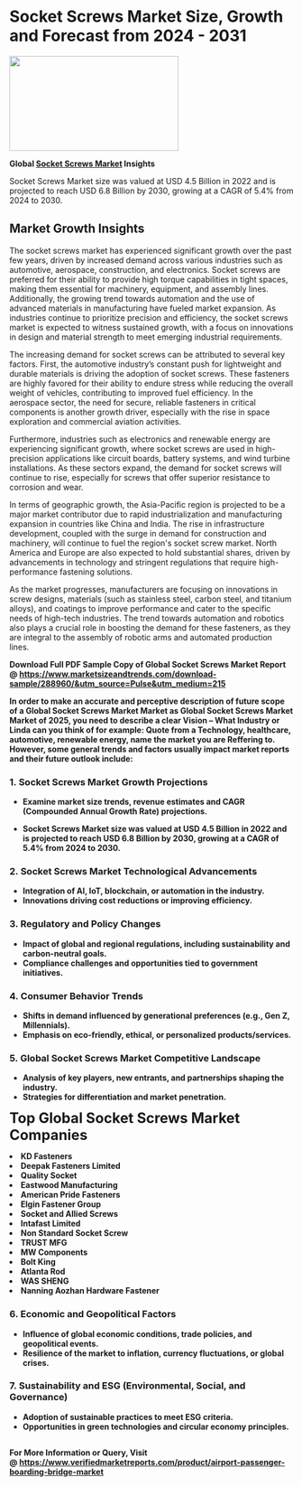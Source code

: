 <H1>Socket Screws Market Size, Growth and Forecast from 2024 - 2031</H1><img class="aligncenter size-medium wp-image-584254" src="https://thirdeyenews.in/wp-content/uploads/2024/09/Global-Market-Research-300x168.jpeg" alt="" width="300" height="168" /><p><strong>Global&nbsp;<a href="https://www.marketsizeandtrends.com/download-sample/288960/&amp;utm_source=Pulse&amp;utm_medium=215">Socket Screws Market</a> Insights</strong></p><p>Socket Screws Market size was valued at USD 4.5 Billion in 2022 and is projected to reach USD 6.8 Billion by 2030, growing at a CAGR of 5.4% from 2024 to 2030.</p><p><h2>Market Growth Insights</h2> <p>The socket screws market has experienced significant growth over the past few years, driven by increased demand across various industries such as automotive, aerospace, construction, and electronics. Socket screws are preferred for their ability to provide high torque capabilities in tight spaces, making them essential for machinery, equipment, and assembly lines. Additionally, the growing trend towards automation and the use of advanced materials in manufacturing have fueled market expansion. As industries continue to prioritize precision and efficiency, the socket screws market is expected to witness sustained growth, with a focus on innovations in design and material strength to meet emerging industrial requirements.</p> <p><strong></strong></p> <p>The increasing demand for socket screws can be attributed to several key factors. First, the automotive industry’s constant push for lightweight and durable materials is driving the adoption of socket screws. These fasteners are highly favored for their ability to endure stress while reducing the overall weight of vehicles, contributing to improved fuel efficiency. In the aerospace sector, the need for secure, reliable fasteners in critical components is another growth driver, especially with the rise in space exploration and commercial aviation activities.</p> <p>Furthermore, industries such as electronics and renewable energy are experiencing significant growth, where socket screws are used in high-precision applications like circuit boards, battery systems, and wind turbine installations. As these sectors expand, the demand for socket screws will continue to rise, especially for screws that offer superior resistance to corrosion and wear.</p> <p>In terms of geographic growth, the Asia-Pacific region is projected to be a major market contributor due to rapid industrialization and manufacturing expansion in countries like China and India. The rise in infrastructure development, coupled with the surge in demand for construction and machinery, will continue to fuel the region's socket screw market. North America and Europe are also expected to hold substantial shares, driven by advancements in technology and stringent regulations that require high-performance fastening solutions.</p> <p>As the market progresses, manufacturers are focusing on innovations in screw designs, materials (such as stainless steel, carbon steel, and titanium alloys), and coatings to improve performance and cater to the specific needs of high-tech industries. The trend towards automation and robotics also plays a crucial role in boosting the demand for these fasteners, as they are integral to the assembly of robotic arms and automated production lines.</p> <p><strong></p><p><span class=""><strong>Download Full PDF Sample Copy of Global Socket Screws Market Report</strong> @ <a href="https://www.marketsizeandtrends.com/download-sample/288960/&amp;utm_source=Pulse&amp;utm_medium=215" target="_blank">https://www.marketsizeandtrends.com/download-sample/288960/&amp;utm_source=Pulse&amp;utm_medium=215</a></span></p><p>In order to make an accurate and perceptive description of future scope of a Global&nbsp;Socket Screws Market Market as Global&nbsp;Socket Screws Market Market of 2025, you need to describe a clear Vision &ndash; What Industry or Linda can you think of for example: Quote from a Technology, healthcare, automotive, renewable energy, name the market you are Reffering to. However, some general trends and factors usually impact market reports and their future outlook include:</p><h3>1.&nbsp;<strong>Socket Screws Market Growth Projections</strong></h3><ul><li>Examine market size trends, revenue estimates and CAGR (Compounded Annual Growth Rate) projections.</li><li><p>Socket Screws Market size was valued at USD 4.5 Billion in 2022 and is projected to reach USD 6.8 Billion by 2030, growing at a CAGR of 5.4% from 2024 to 2030.</p></li></ul><h3>2.&nbsp;<strong>Socket Screws Market Technological Advancements</strong></h3><ul><li>Integration of AI, IoT, blockchain, or automation in the industry.</li><li>Innovations driving cost reductions or improving efficiency.</li></ul><h3>3.&nbsp;<strong>Regulatory and Policy Changes</strong></h3><ul><li>Impact of global and regional regulations, including sustainability and carbon-neutral goals.</li><li>Compliance challenges and opportunities tied to government initiatives.</li></ul><h3>4.&nbsp;<strong>Consumer Behavior Trends</strong></h3><ul><li>Shifts in demand influenced by generational preferences (e.g., Gen Z, Millennials).</li><li>Emphasis on eco-friendly, ethical, or personalized products/services.</li></ul><h3>5.&nbsp;<strong>Global Socket Screws Market Competitive Landscape</strong></h3><ul><li>Analysis of key players, new entrants, and partnerships shaping the industry.</li><li>Strategies for differentiation and market penetration.</li></ul><p data-pm-slice="1 1 []"><span style="color: inherit; font-family: inherit; font-size: 25px;">Top Global Socket Screws Market Companies</span></p><div class="" data-test-id=""><p><li>KD Fasteners</li><li> Deepak Fasteners Limited</li><li> Quality Socket</li><li> Eastwood Manufacturing</li><li> American Pride Fasteners</li><li> Elgin Fastener Group</li><li> Socket and Allied Screws</li><li> Intafast Limited</li><li> Non Standard Socket Screw</li><li> TRUST MFG</li><li> MW Components</li><li> Bolt King</li><li> Atlanta Rod</li><li> WAS SHENG</li><li> Nanning Aozhan Hardware Fastener</li></p></div><h3>6.&nbsp;<strong>Economic and Geopolitical Factors</strong></h3><ul><li>Influence of global economic conditions, trade policies, and geopolitical events.</li><li>Resilience of the market to inflation, currency fluctuations, or global crises.</li></ul><h3>7.&nbsp;<strong>Sustainability and ESG (Environmental, Social, and Governance)</strong></h3><ul><li>Adoption of sustainable practices to meet ESG criteria.</li><li>Opportunities in green technologies and circular economy principles.</li></ul><h2><strong style="font-size: 14px;">For More Information or Query, Visit @&nbsp;</strong><a style="background-color: #ffffff; font-size: 14px;" href="https://www.marketsizeandtrends.com/report/socket-screws-market/" target="_blank">https://www.verifiedmarketreports.com/product/airport-passenger-boarding-bridge-market</a></h2>
